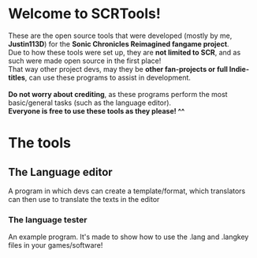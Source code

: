 # Welcome to SCRTools!
These are the open source tools that were developed (mostly by me, **Justin113D**) for the **Sonic Chronicles Reimagined fangame project**. <br/>
Due to how these tools were set up, they are **not limited to SCR**, and as such were made open source in the first place! <br/>
That way other project devs, may they be **other fan-projects or full Indie-titles**, can use these programs to assist in development. <br/>
<br/>
**Do not worry about crediting**, as these programs perform the most basic/general tasks (such as the language editor). <br/>
**Everyone is free to use these tools as they please! ^^** <br/>

# The tools
## The Language editor
A program in which devs can create a template/format, which translators can then use to translate the texts in the editor

### The language tester
An example program. It's made to show how to use the .lang and .langkey files in your games/software!
